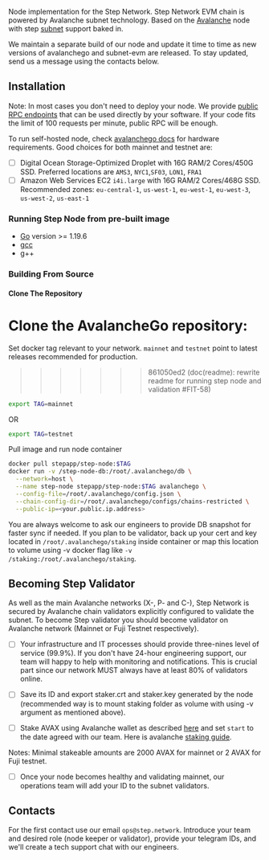 
Node implementation for the Step Network. Step Network EVM chain is powered by Avalanche subnet technology.  Based on the [Avalanche](https://avax.network) node with step [subnet](https://docs.avax.network/subnets) support baked in.

We maintain a separate build of our node and update it time to time as new versions of avalanchego and subnet-evm are released. To stay updated, send us a message using the contacts below.

## Installation

Note: In most cases you don't need to deploy your node. We provide [public RPC endpoints](https://docs.step.network/step-network/networks) that can be used directly by your software. If your code fits the limit of 100 requests per minute, public RPC will be enough.

To run self-hosted node, check [avalanchego docs](https://github.com/ava-labs/avalanchego#installation) for hardware requirements. Good choices for both mainnet and testnet are:

- [ ] Digital Ocean Storage-Optimized Droplet with 16G RAM/2 Cores/450G SSD. Preferred locations are `AMS3`, `NYC1`,`SF03`, `LON1`, `FRA1`
- [ ] Amazon Web Services EC2 `i4i.large` with 16G RAM/2 Cores/468G SSD. Recommended zones: `eu-central-1`, `us-west-1`, `eu-west-1`, `eu-west-3`, `us-west-2`, `us-east-1`

### Running Step Node from pre-built image

- [Go](https://golang.org/doc/install) version >= 1.19.6
- [gcc](https://gcc.gnu.org/)
- g++

### Building From Source

#### Clone The Repository

Clone the AvalancheGo repository:
=======
Set docker tag relevant to your network. `mainnet` and `testnet` point to latest releases recommended for production.
>>>>>>> 861050ed2 (doc(readme): rewrite readme for running step node and validation #FIT-58)

```sh
export TAG=mainnet
```

OR

```sh
export TAG=testnet
```

Pull image and run node container

```sh
docker pull stepapp/step-node:$TAG
docker run -v /step-node-db:/root/.avalanchego/db \
  --network=host \
  --name step-node stepapp/step-node:$TAG avalanchego \
  --config-file=/root/.avalanchego/config.json \
  --chain-config-dir=/root/.avalanchego/configs/chains-restricted \
  --public-ip=<your.public.ip.address>
```

You are always welcome to ask our engineers to provide DB snapshot for faster sync if needed. If you plan to be validator, back up your cert and key located in `/root/.avalanchego/staking` inside container or map this location to volume using -v docker flag like `-v /staking:/root/.avalanchego/staking`.

## Becoming Step Validator

As well as the main Avalanche networks (X-, P- and C-), Step Network is secured by Avalanche chain validators explicitly configured to validate the subnet. To become Step validator you should become validator on Avalanche network (Mainnet or Fuji Testnet respectively).

- [ ] Your infrastructure and IT processes should provide three-nines level of service (99.9%). If you don't have 24-hour engineering support, our team will happy to help with monitoring and notifications. This is crucial part since our network MUST always have at least 80% of validators online.

- [ ] Save its ID and export staker.crt and staker.key generated by the node (recommended way is to mount staking folder as volume with using -v argument as mentioned above).

- [ ] Stake AVAX using Avalanche wallet as described [here](https://docs.avax.network/nodes/validate/add-a-validator#add-as-a-validator) and set `start` to the date agreed with our team. Here is avalanche [staking guide](https://docs.avax.network/nodes/validate/add-a-validator#fuji-workflow).

Notes: Minimal stakeable amounts are 2000 AVAX for mainnet or 2 AVAX for Fuji testnet. 

- [ ] Once your node becomes healthy and validating mainnet, our operations team will add your ID to the subnet validators.

## Contacts

For the first contact use our email `ops@step.network`. Introduce your team and desired role (node keeper or validator), provide your telegram IDs, and we'll create a tech support chat with our engineers.
